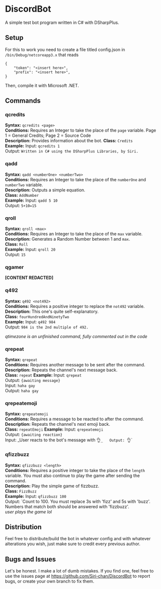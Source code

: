 # DiscordBot  
A simple test bot program written in C# with DSharpPlus. 
## Setup
For this to work you need to create a file titled config.json in `/bin/Debug/netcoreapp3.x` that reads 
```
{
	"token": "<insert here>",
	"prefix": "<insert here>",
}
```
Then, compile it with Microsoft .NET.  
## Commands
### qcredits
**Syntax:** `qcredits <page>`  
**Conditions:** Requires an Integer to take the place of the `page` variable. Page 1 = General Credits; Page 2 = Source Code  
**Description:** Provides information about the bot. 
**Class:** `Credits`  
**Example:** Input: `qcredits 1`  
			Output: `Written in C# using the DSharpPlus Libraries, by Siri.`
### qadd
**Syntax:** `qadd <numberOne> <numberTwo>`  
**Conditions:** Requires an Integer to take the place of the `numberOne` and `numberTwo` variable.   
**Description:** Outputs a simple equation.  
**Class:** `AddNumber`  
**Example:** Input: `qadd 5 10`  
			Output: `5+10=15`   
		  
### qroll
**Syntax:** `qroll <max>`  
**Conditions:** Requires an Integer to take the place of the `max` variable.   
**Description:** Generates a Random Number between 1 and `max`.    
**Class:** `Roll`  
**Example:** Input: `qroll 20`  
			Output: `15`   
		
### qgamer  
**[CONTENT REDACTED]**

### q492  
**Syntax:** `q492 <not492>`  
**Conditions:** Requires a positive integer to replace the `not492` variable.  
**Description:** This one's quite self-explanatory.  
**Class:** `fourHundredAndNinetyTwo`  
**Example:** Input: `q492 984`  
			Output: `984 is the 2nd multiple of 492.`  

_qtimezone is an unfinished command, fully commented out in the code_

### qrepeat
**Syntax:** `qrepeat`  
**Conditions:** Requires another message to be sent after the command.  
**Description:** Repeats the channel's next message back.  
**Class:** `repeat`
**Example:** Input: `qrepeat`  
			Output: `{awaiting message}`  
			Input: `haha gay`  
			Output: `haha gay`  

###  qrepeatemoji
**Syntax:** `qrepeatemoji`  
**Conditions:** Requires a message to be reacted to after the command.  
**Description:** Repeats the channel's next emoji back.  
**Class:** `repeatEmoji`
**Example:** Input: `qrepeatemoji`  
			Output: `{awaiting reaction}`  
			Input: _User reacts to the bot's message with :ok_hand:`_  
			Output: `:ok_hand:`  

### qfizzbuzz  
**Syntax:** `qfizzbuzz <length>`  
**Conditions:** Requires a positive integer to take the place of the `length` variable. You must also continue to play the game after sending the command.  
**Description:** Play the simple game of fizzbuzz.  
**Class:** `FizzBuzz`  
**Example:** Input: `qfizzbuzz 100`  
			Output: `Count to 100. You must replace 3s with 'fizz' and 5s with 'buzz'. Numbers that match both should be answered with 'fizzbuzz'.  
			_user plays the game lol_  



## Distribution
Feel free to distribute/build the bot in whatever config and with whatever alterations you wish, just make sure to credit every previous author.

## Bugs and Issues
Let's be honest. I make a lot of dumb mistakes. If you find one, feel free to use the issues page at https://github.com/Siri-chan/DiscordBot to report bugs, or create your own branch to fix them.